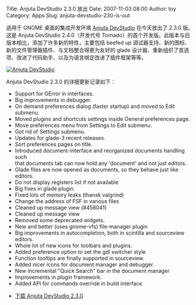 Title: Anjuta DevStudio 2.3.0 放出
Date: 2007-11-03 08:00
Author: toy
Category: Apps
Slug: anjuta-devstudio-230-is-out

适用于 GNOME 桌面的集成开发环境 [Anjuta DevStudio](http://anjuta.org/)
在今天放出了 2.3.0 版。这是 Anjuta DevStudio 2.4.0（开发代号
Tornado）的首个开发版。此版本与旧版本相比，添加了许多新的特性，主要包括
beefed up
调试器支持、新的图标、新的文件管理器插件、与文档整合得更为友好的 glade
设计器、重新组织了首选项、改进了代码助手、以及为语言绑定改进了插件框架等等。

[![Anjuta
DevStudio](http://i.linuxtoy.org/i/2007/09/anjuta_s.png)](http://i.linuxtoy.org/i/2007/09/anjuta.png)

Anjuta DevStudio 2.3.0 的详细更新记录如下：

* Support for GError in interfaces.  
* Big improvements in debugger.  
* On demand preferences dialog (faster startup) and moved to Edit  
submenu.  
* Moved plugins and shortcuts settings inside General preferences
page.  
* Move preferences menu from Settings to Edit submenu.  
* Got rid of Settings submenu.  
* Updates for glade-3 recent releases.  
* Sort preferences pages on title.  
* Introduced document-interface and reorganized documents handling
such  
that documents tab can now hold any 'document' and not just editors.  
* Glade files are now opened as documents, so they behave just like  
editors.  
* Do not display registers list if not available  
* Big fixes in glade plugin.  
* Fixed lots of memory leaks (thansk valgrind)  
* Change the address of FSF in various files  
* Cleaned up message view (#458041)  
* Cleaned up message view  
* Removed some deprecated widgets.  
* New and better (uses gnome-vfs) file-manager plugin  
* Big improvements in autocompletion, both in scintilla and
sourceview  
editors.  
* Whole lot of new icons for toolbars and plugins.  
* Added preference option to set the gdl switcher style  
* Function tooltips are finally supported in sourceview.  
* Added nicer icons for document manager and debugger.  
* New incremental "Quick Search" bar in the document manager  
* Improvements in plugin framework.  
* Added API for commands override in build interface

- [下载 Anjuta DevStudio 2.3.0](http://anjuta.org/downloads)
